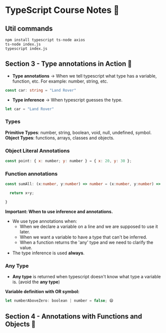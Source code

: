 # TypeScript Course Notes 📓

## Util commands
```console
npm install typescript ts-node axios 
ts-node index.js 
typescript index.js 
```
## Section 3 - Type annotations in Action 🥇

- **Type annotations** → When we tell typescript what type has a variable, function, etc. For example: number, string, etc. 

```Typescript
const car: string = "Land Rover"
```

- **Type inference** → When typescript guesses the type.

```Typescript
let car = "Land Rover"
```
### Types
 **Primitive Types**: number, string, boolean, void, null, undefined, symbol. 
 **Object Types**: functions, arrays, classes and objects.
### Object Literal Annotations 
```Javascript
const point: { x: number; y: number } = { x: 20, y: 30 };
```
### Function annotations 
```Typescript
const sumAll: (x:number, y:number) => number = (x:number, y:number) => {

  return x+y;

}

```

**Important: When to use inference and annotations.**</br>
* We use type annotations when:
    - When we declare a variable on a line and we are supposed to use it later.
    - When we want a variable to have a type that can't be inferred.
    - When a function returns the 'any' type and we need to clarify the value.
* The type inference is used **always**.

### Any Type
* **Any type** is returned when typescript doesn't know what type a variable is. (avoid the **any type**)

**Variable definition with OR symbol:**

```Javascript
let numberAboveZero: boolean | number = false; 😄
```
## Section 4 - Annotations with Functions and Objects 🥇
